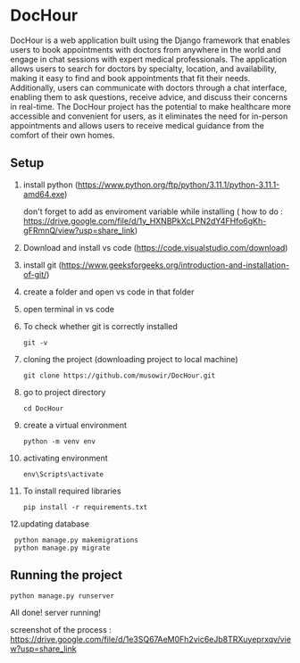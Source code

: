 # DocHour
DocHour is a web application built using the Django framework that enables users to book appointments with doctors from anywhere in the world and engage in chat sessions with expert medical professionals. The application allows users to search for doctors by specialty, location, and availability, making it easy to find and book appointments that fit their needs. Additionally, users can communicate with doctors through a chat interface, enabling them to ask questions, receive advice, and discuss their concerns in real-time. The DocHour project has the potential to make healthcare more accessible and convenient for users, as it eliminates the need for in-person appointments and allows users to receive medical guidance from the comfort of their own homes.

## Setup
1. install python (https://www.python.org/ftp/python/3.11.1/python-3.11.1-amd64.exe)
    
    don't forget to add as enviroment variable while installing ( how to do : https://drive.google.com/file/d/1y_HXNBPkXcLPN2dY4FHfo6gKh-gFRmnQ/view?usp=share_link)

2. Download and install vs code (https://code.visualstudio.com/download)

3. install git (https://www.geeksforgeeks.org/introduction-and-installation-of-git/)

4. create a folder and open vs code in that folder

5. open terminal in vs code

6. To check whether git is correctly installed

      `git -v`

7. cloning the project (downloading project to local machine)

      `git clone https://github.com/musowir/DocHour.git` 

8. go to project directory

      `cd DocHour`
      
9. create a virtual environment

    `python -m venv env`
    
10. activating environment

      `env\Scripts\activate`

11. To install required libraries 

     `pip install -r requirements.txt`
     
12.updating database

     python manage.py makemigrations
     python manage.py migrate
     
## Running the project

`python manage.py runserver`

All done! server running!


screenshot of the process : https://drive.google.com/file/d/1e3SQ67AeM0Fh2vic6eJb8TRXuyeprxqv/view?usp=share_link

